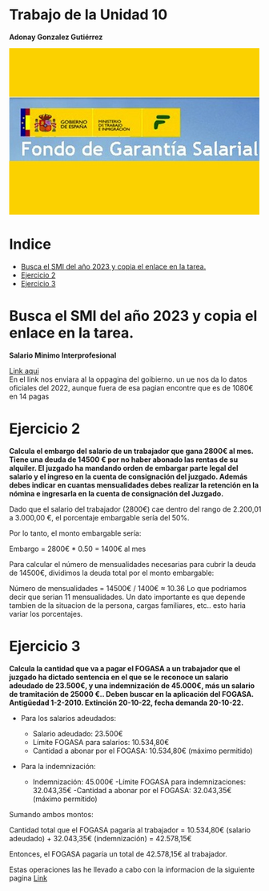 <h1>Trabajo de la Unidad 10</h1>

**Adonay Gonzalez Gutiérrez**


<img src ="img/foga.jpg"/>
<h1>Indice</h1>

- [Busca el SMI del año 2023 y copia el enlace en la tarea.](#busca-el-smi-del-año-2023-y-copia-el-enlace-en-la-tarea)
- [Ejercicio 2](#ejercicio-2)
- [Ejercicio 3](#ejercicio-3)



# Busca el SMI del año 2023 y copia el enlace en la tarea.

**Salario Minimo Interprofesional**

[Link aqui](https://www.mites.gob.es/es/Guia/texto/guia_6/contenidos/guia_6_13_2.htm) <br>
En el link nos enviara al la oppagina del goibierno. un ue nos da lo datos oficiales del 2022, aunque fuera de esa pagian encontre que es de 1080€ en 14 pagas


# Ejercicio 2
**Calcula el embargo del salario de un trabajador que gana 2800€ al mes. Tiene una deuda de 14500 € por no haber abonado las rentas de su alquiler. El juzgado ha mandando orden de embargar parte legal del salario y el ingreso en la cuenta de consignación del juzgado. Además debes indicar en cuantas mensualidades debes realizar la retención en la nómina e ingresarla en la cuenta de consignación del Juzgado.**
<br>

Dado que el salario del trabajador (2800€) cae dentro del rango de 2.200,01 a 3.000,00 €, el porcentaje embargable sería del 50%.

Por lo tanto, el monto embargable sería:

Embargo = 2800€ * 0.50 = 1400€ al mes

Para calcular el número de mensualidades necesarias para cubrir la deuda de 14500€, dividimos la deuda total por el monto embargable:

Número de mensualidades = 14500€ / 1400€ ≈ 10.36
Lo que podriamos decir que serian 11 mensualidades.
Un dato importante es que depende tambien de la situacion de la persona, cargas familiares, etc.. esto haria variar los porcentajes.

# Ejercicio 3
**Calcula la cantidad que va a pagar el FOGASA a un trabajador que el juzgado ha dictado sentencia en el que se le reconoce un salario adeudado de 23.500€, y una indemnización de 45.000€, más un salario de tramitación de 25000 €.. Deben buscar en la aplicación del FOGASA. Antigüedad 1-2-2010. Extinción 20-10-22, fecha demanda 20-10-22.**

- Para los salarios adeudados:
    - Salario adeudado: 23.500€
    - Límite FOGASA para salarios: 10.534,80€
    - Cantidad a abonar por el FOGASA: 10.534,80€ (máximo permitido)

- Para la indemnización:
    - Indemnización: 45.000€
     -Límite FOGASA para indemnizaciones: 32.043,35€
     -Cantidad a abonar por el FOGASA: 32.043,35€ (máximo permitido)

Sumando ambos montos:

Cantidad total que el FOGASA pagaría al trabajador = 10.534,80€ (salario adeudado) + 32.043,35€ (indemnización) = 42.578,15€

Entonces, el FOGASA pagaría un total de 42.578,15€ al trabajador.

Estas operaciones las he llevado a cabo con la informacion de la siguiente pagina
[Link](https://www.mites.gob.es/fogasa/faqs.html)

